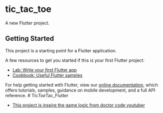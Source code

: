 # tic_tac_toe

A new Flutter project.

## Getting Started

This project is a starting point for a Flutter application.

A few resources to get you started if this is your first Flutter project:

- [Lab: Write your first Flutter app](https://flutter.dev/docs/get-started/codelab)
- [Cookbook: Useful Flutter samples](https://flutter.dev/docs/cookbook)

For help getting started with Flutter, view our
[online documentation](https://flutter.dev/docs), which offers tutorials,
samples, guidance on mobile development, and a full API reference.
#   T i c _ T o e _ T a c _ F l u t t e r 
 
 
- [This project is inspire the game logic from doctor code youtuber](https://www.youtube.com/channel/UCCkjYARLbR1ws4_lMuvJ2vg)
